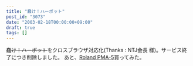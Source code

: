 ```yaml
---
title: "蠢け！ハーボット"
post_id: "3073"
date: "2003-02-18T00:00:00+09:00"
draft: true
tags: []
---
```



~~蠢け！ハーボット~~をクロスブラウザ対応化(Thanks : NTJ会長 様)。サービス終了につき削除しました。 あと、[Roland PMA-5](/pma-5)買ってみた。
